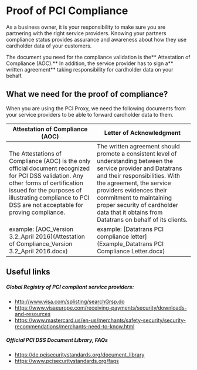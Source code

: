# Proof of PCI Compliance

As a business owner, it is your responsibility to make sure you are partnering with the right service providers. Knowing your partners compliance status provides assurance and awareness about how they use cardholder data of your customers.

The document you need for the compliance validation is the** Attestation of Compliance (AOC).** In addition, the service provider has to sign a** written agreement** taking responsibility for cardholder data on your behalf.


## What we need for the proof of compliance?

When you are using the PCI Proxy, we need the following documents from your service providers to be able to forward cardholder data to them.


| Attestation of Compliance (AOC) | Letter of Acknowledgment |
| -- | -- |
| The Attestations of Compliance (AOC) is the only official document recognized for PCI DSS validation. Any other forms of certification issued for the purposes of illustrating compliance to PCI DSS are not acceptable for proving compliance.| The written agreement should promote a consistent level of understanding between the service provider and Datatrans and their responsibilities. With the agreement, the service providers evidences their commitment to maintaining proper security of cardholder data that it obtains from Datatrans on behalf of its clients.     |
| example: [AOC_Version 3.2_April 2016](Attestation of Compliance_Version 3.2_April 2016.docx) | example: [Datatrans PCI compliance letter](Example_Datatrans PCI Compliance Letter.docx)| 

 
## Useful links

##### Global Registry of PCI compliant service providers:

- http://www.visa.com/splisting/searchGrsp.do
- https://www.visaeurope.com/receiving-payments/security/downloads-and-resources
- https://www.mastercard.us/en-us/merchants/safety-security/security-recommendations/merchants-need-to-know.html

##### Official PCI DSS Document Library, FAQs
- https://de.pcisecuritystandards.org/document_library
- https://www.pcisecuritystandards.org/faqs